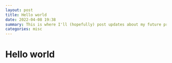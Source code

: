 ```yaml
---
layout: post
title: Hello world
date: 2022-04-08 19:38
summary: This is where I'll (hopefully) post updates about my future projects
categories: misc
---
```


# Hello world
